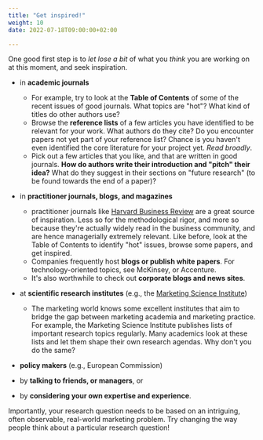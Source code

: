 ```yaml
---
title: "Get inspired!"
weight: 10
date: 2022-07-18T09:00:00+02:00

---
```


One good first step is to *let lose a bit* of what you *think* you are
working on at this moment, and seek inspiration.

* in **academic journals**
    * For example, try to look at the **Table of Contents** of some of the recent issues of good journals. What topics
    are "hot"? What kind of titles do other authors use?
    * Browse the **reference lists** of a few articles you have identified to be relevant for your work. What authors do they cite? Do you encounter papers not yet part of your reference list? Chance is you haven't even identified the core literature for your project yet. *Read broadly*.
    * Pick out a few articles that you like, and that are written in good journals. **How do authors write their introduction and "pitch" their idea?** What do they suggest in their sections on "future research" (to be found towards the end of a paper)?
* in **practitioner journals, blogs, and magazines**
    * practitioner journals like [Harvard Business Review](https://hbr.org) are a great
    source of inspiration. Less so for the methodological rigor, and more
    so because they're actually widely read in the business community, and are
    hence managerially extremely relevant. Like before, look at the Table
    of Contents to identify "hot" issues, browse some papers, and get inspired.
    * Companies frequently host **blogs or publish white papers**. For technology-oriented topics, see McKinsey, or Accenture.
    * It's also worthwhile to check out **corporate blogs and news sites**.
* at **scientific research institutes** (e.g., the [Marketing Science Institute](http://msi.org/))
    * The marketing world knows some excellent institutes that aim to bridge the gap between marketing academia and marketing practice. For example, the Marketing Science Institute publishes lists of important research topics regularly. Many academics look at these lists and let them shape their own research agendas. Why don't you do the same?
* **policy makers** (e.g., European Commission)

* by **talking to friends, or managers**, or 
* by **considering your own expertise and experience**.

Importantly, your research question needs to be based on an intriguing, often observable, real-world marketing problem. Try changing the way people think about a particular research question!